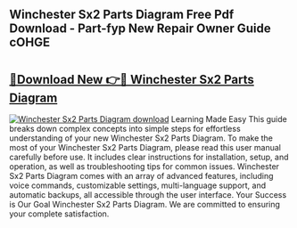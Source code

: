 ## Winchester Sx2 Parts Diagram Free Pdf Download - Part-fyp New Repair Owner Guide cOHGE

# <h2><a href="http://dfq432j.blite.top/?on=Winchester+Sx2+Parts+Diagram">🔗Download New 👉🔴 Winchester Sx2 Parts Diagram</a></h2>

[![Winchester Sx2 Parts Diagram download](https://i.imgur.com/lujVjoI.png)](http://dfq432j.blite.top/?on=Winchester+Sx2+Parts+Diagram)
Learning Made Easy This guide breaks down complex concepts into simple steps for effortless understanding of your new Winchester Sx2 Parts Diagram. To make the most of your Winchester Sx2 Parts Diagram, please read this user manual carefully before use. It includes clear instructions for installation, setup, and operation, as well as troubleshooting tips for common issues. Winchester Sx2 Parts Diagram comes with an array of advanced features, including voice commands, customizable settings, multi-language support, and automatic backups, all accessible through the user interface. Your Success is Our Goal Winchester Sx2 Parts Diagram. We are committed to ensuring your complete satisfaction.
